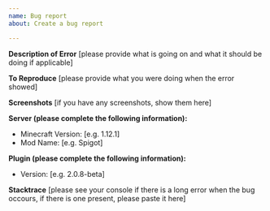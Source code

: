 ```yaml
---
name: Bug report
about: Create a bug report

---
```


**Description of Error**
[please provide what is going on and what it should be doing if applicable]

**To Reproduce**
[please provide what you were doing when the error showed]

**Screenshots**
[if you have any screenshots, show them here]

**Server (please complete the following information):**
 - Minecraft Version: [e.g. 1.12.1]
 - Mod Name: [e.g. Spigot]

**Plugin (please complete the following information):**
 - Version: [e.g. 2.0.8-beta]

**Stacktrace**
[please see your console if there is a long error when the bug occours, if there is one present, please paste it here]
